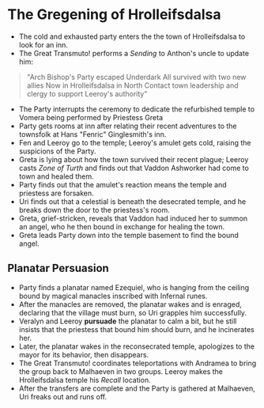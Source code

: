 <!-- TITLE: 2020 04 18 -->
<!-- SUBTITLE: A quick summary of 2020 04 18 -->

# The Gregening of Hrolleifsdalsa
- The cold and exhausted party enters the the town of Hrolleifsdalsa to look for an inn.
- The Great Transmuto! performs a *Sending* to Anthon's uncle to update him: 
> "Arch Bishop's Party escaped Underdark
> All survived with two new allies
> Now in Hrolleifsdalsa in North
> Contact town leadership and clergy to support Leeroy's authority"
- The Party interrupts the ceremony to dedicate the refurbished temple to Vomera being performed by Priestess Greta
- Party gets rooms at inn after relating their recent adventures to the townsfolk at Hans "Fenric" Ginglesmith's inn.
- Fen and Leeroy go to the temple; Leeroy's amulet gets cold, raising the suspicions of the Party.
- Greta is lying about how the town survived their recent plague; Leeroy casts *Zone of Turth* and finds out that Vaddon Ashworker had come to town and healed them.
- Party finds out that the amulet's reaction means the temple and priestess are forsaken.
- Uri finds out that a celestial is beneath the desecrated temple, and he breaks down the door to the priestess's room.
- Greta, grief-stricken, reveals that Vaddon had induced her to summon an angel, who he then bound in exchange for healing the town.
- Greta leads Party down into the temple basement to find the bound angel.
## Planatar Persuasion
- Party finds a planatar named Ezequiel, who is hanging from the ceiling bound by magical manacles inscribed with Infernal runes.
- After the manacles are removed, the planatar wakes and is enraged, declaring that the village must burn, so Uri grapples him successfully.
- Veralyn and Leeroy **pursuade** the planatar to calm a bit, but he still insists that the priestess that bound him should burn, and he incinerates her.
- Later, the planatar wakes in the reconsecrated temple, apologizes to the mayor for its behavior, then disappears.
- The Great Transmuto! coordinates teleportations with Andramea to bring the group back to Malhaeven in two groups. Leeroy makes the Hrolleifsdalsa temple his *Recall* location. 
- After the transfers are complete and the Party is gathered at Malhaeven, Uri freaks out and runs off.